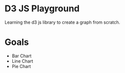 # D3 JS Playground

Learning the d3 js library to create a graph from scratch.

# Goals

- Bar Chart
- Line Chart
- Pie Chart
